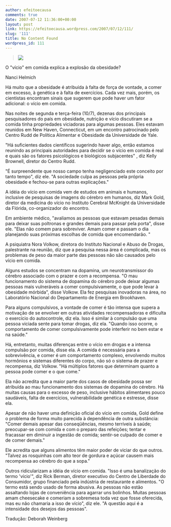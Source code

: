 ```yaml
---
author: efeitoecausa
comments: true
date: 2007-07-12 11:36:00+00:00
layout: post
link: https://efeitoecausa.wordpress.com/2007/07/12/111/
slug: '111'
title: No Content Found
wordpress_id: 111
---
```


>[![](http://efeitoecausa.files.wordpress.com/2007/07/comilc3a3o.jpg?w=300)](http://efeitoecausa.files.wordpress.com/2007/07/comilc3a3o.jpg)  


O "vício" em comida explica a explosão da obesidade?  
  
Nanci Helmich  
  
Há muito que a obesidade é atribuída à falta de força de vontade, a comer em excesso, à genética e à falta de exercícios. Cada vez mais, porém, os  
cientistas encontram sinais que sugerem que pode haver um fator adicional: o vício em comida.  
  
Nas noites de segunda e terça-feira (10/7), dezenas dos principais  
pesquisadores do país em obesidade, nutrição e vício discutiram se a comida tinha propriedades viciadoras para algumas pessoas. Eles estavam reunidos em New Haven, Connecticut, em um encontro patrocinado pelo Centro Rudd de Política Alimentar e Obesidade da Universidade de Yale.  
  
"Há suficientes dados científicos sugerindo haver algo, então estamos  
reunindo as principais autoridades para decidir se o vício em comida é real e quais são os fatores psicológicos e biológicos subjacentes" , diz Kelly Brownell, diretor do Centro Rudd.  
  
"É surpreendente que nosso campo tenha negligenciado este conceito por tanto tempo", diz ele. "A sociedade culpa as pessoas pela própria obesidade e fechou-se para outras explicações."  
  
A idéia do vício em comida vem de estudos em animais e humanos, inclusive de pesquisas de imagens do cérebro em humanos, diz Mark Gold, diretor da medicina do vício no Instituto Cerebral McKnight da Universidade da Flórida, co-organizador do encontro.  
  
Em ambiente médico, "avaliamos as pessoas que estavam pesadas demais para deixar suas poltronas e grandes demais para passar pela porta", disse ele. "Elas não comem para sobreviver. Amam comer e passam o dia planejando suas próximas escolhas de comida que encomendarão. "  
  
A psiquiatra Nora Volkow, diretora do Instituto Nacional e Abuso de Drogas, palestrante na reunião, diz que a pesquisa nessa área é complicada, mas os problemas de peso da maior parte das pessoas não são causados pelo vício em comida.  
  
Alguns estudos se concentram na dopamina, um neurotransmissor do cérebro associado com o prazer e com a recompensa. "O mau funcionamento do sistema de dopamina do cérebro pode deixar algumas pessoas mais vulneráveis a comer compulsivamente, o que pode levar à obesidade mórbida", disse Volkow. Ela fez pesquisas inovadoras na área, no Laboratório Nacional do Departamento de Energia em Brookhaven.  
  
Para alguns compulsivos, a vontade de comer é tão intensa que supera a  
motivação de se envolver em outras atividades recompensadoras e dificulta o exercício do autocontrole, diz ela. Isso é similar à compulsão que uma  
pessoa viciada sente para tomar drogas, diz ela. "Quando isso ocorre, o comportamento de comer compulsivamente pode interferir no bem estar e na saúde."  
  
Há, entretanto, muitas diferenças entre o vício em drogas e a intensa  
compulsão por comida, disse ela. A comida é necessária para a sobrevivência, e comer é um comportamento complexo, envolvendo muitos hormônios e sistemas diferentes do corpo, não só o sistema de prazer e recompensa, diz Volkow. "Há múltiplos fatores que determinam quanto a pessoa pode comer e o que come."  
  
Ela não acredita que a maior parte dos casos de obesidade possa ser atribuída ao mau funcionamento dos sistemas de dopamina do cérebro. Há  
muitas causas para o excesso de peso, inclusive hábitos alimentares pouco saudáveis, falta de exercícios, vulnerabilidade genética e estresse, disse ela.  
  
Apesar de não haver uma definição oficial do vício em comida, Gold define o problema de forma muito parecida à dependência de outra substância: "Comer demais apesar das conseqüências, mesmo terríveis à saúde; preocupar-se com comida e com o preparo das refeições; tentar e fracassar em diminuir a ingestão de comida; sentir-se culpado de comer e de comer demais."  
  
Ele acredita que alguns alimentos têm maior poder de viciar do que outros. "Talvez as rosquinhas com alto teor de gordura e açúcar causem mais recompensa ao cérebro do que a sopa."  
  
Outros ridicularizam a idéia de vício em comida. "Isso é uma banalização do termo 'vício'", diz Rick Berman, diretor executivo do Centro de Liberdade do Consumidor, grupo financiado pela indústria de restaurante e alimentos. "O termo está sendo usado de forma abusiva. As pessoas não estão assaltando lojas de conveniência para agarrar uns bolinhos. Muitas pessoas amam cheesecake e comeriam a sobremesa toda vez que fosse oferecida, mas eu não chamaria a isso de vício", diz ele. "A questão aqui é a intensidade dos desejos das pessoas".  
  
Tradução: Deborah Weinberg 
